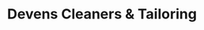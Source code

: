 ---
title: "Devens Cleaners & Tailoring"
url: /devens/devens-cleaners-and-tailoring/
shop: laundry
---
